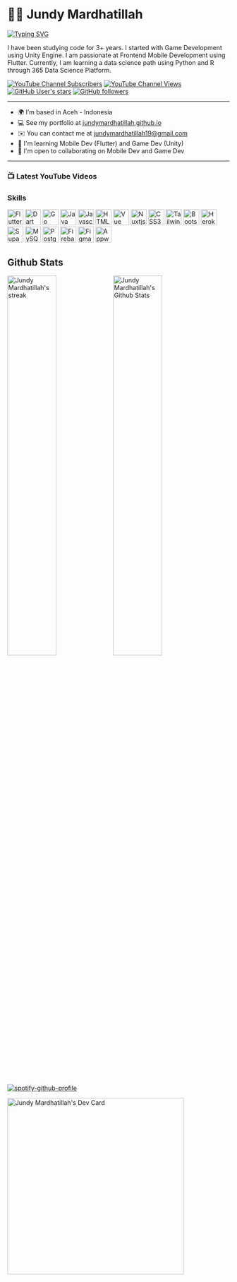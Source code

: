 <!-- Headers -->
# 🏄‍♂️ Jundy Mardhatillah
<p align="left">
  <!-- Typing SVG -->
  <a href="https://git.io/typing-svg"><img src="https://readme-typing-svg.demolab.com?font=Fira+Code&pause=1000&color=3AC5F7&width=435&lines=Full-stack+flutter+app+developer;3%2B+years+of+coding+experience;Always+learning+new+things" alt="Typing SVG" /></a>
</p>

<!-- About me -->
<p>I have been studying code for 3+ years. I started with Game Development using Unity Engine. I am passionate at Frontend Mobile Development using Flutter. Currently, I am learning a data science path using Python and R through 365 Data Science Platform.</p>

<!-- Social Badges Section -->
<p align="left">
  <a href="https://www.youtube.com/channel/UCFANvLeJ0GWm5pmJiHZA8vg?sub_confirmation=1">
    <img alt="YouTube Channel Subscribers" title="Youtube Subscribers" src="https://staging.shields.io/youtube/channel/subscribers/UCFANvLeJ0GWm5pmJiHZA8vg?logo=youtube&style=for-the-badge&color=0891b2&labelColor=1c1917"></a>

  <a href="https://www.youtube.com/channel/UCFANvLeJ0GWm5pmJiHZA8vg">
    <img alt="YouTube Channel Views" title="Youtube Views" src="https://staging.shields.io/youtube/channel/views/UCFANvLeJ0GWm5pmJiHZA8vg?logo=Youtube&style=for-the-badge&color=0891b2&labelColor=1c1917"></a> 

  <a href="https://github.com/JundyMardhatillah?tab=repositories&sort=stargazers">
    <img alt="GitHub User's stars" title="Total stars on Github" src="https://staging.shields.io/github/stars/jundymardhatillah?logo=Github&style=for-the-badge&color=0891b2&labelColor=1c1917"></a>

  <a href="https://github.com/JundyMardhatillah?tab=followers">
    <img alt="GitHub followers" title="Follow me on Github" src="https://staging.shields.io/github/followers/jundymardhatillah?logo=Github&style=for-the-badge&color=0891b2&labelColor=1c1917"></a>

<!-- Point -->
-----------------
* 🌍 I’m based in Aceh - Indonesia
* 💻 See my portfolio at [jundymardhatillah.github.io](https://jundymardhatillah.github.io/)
* ✉️ You can contact me at [jundymardhatillah19@gmail.com](mailto:jundymardhatillah19@gmail.com)
* 🧠 I'm learning Mobile Dev (Flutter) and Game Dev (Unity)
* 🤝 I'm open to collaborating on Mobile Dev and  Game Dev
-----------------

### 📺 Latest YouTube Videos
<!-- BEGIN YOUTUBE-CARDS -->
<!-- END YOUTUBE-CARDS -->

<!-- Skills Section -->
### Skills
<p align="left">
<a href="https://flutter.dev/" target="_blank" rel="noreferrer"><img src="https://raw.githubusercontent.com/danielcranney/readme-generator/main/public/icons/skills/flutter-colored.svg" width="36" height="36" alt="Flutter" /></a>
<a href="https://go.dev/doc/" target="_blank" rel="noreferrer"><img src="https://raw.githubusercontent.com/danielcranney/readme-generator/main/public/icons/skills/dart-colored.svg" width="36" height="36" alt="Dart" /></a>
<a href="https://go.dev/doc/" target="_blank" rel="noreferrer"><img src="https://raw.githubusercontent.com/danielcranney/readme-generator/main/public/icons/skills/go-colored.svg" width="36" height="36" alt="Go" /></a>
<a href="https://www.oracle.com/java/" target="_blank" rel="noreferrer"><img src="https://raw.githubusercontent.com/danielcranney/readme-generator/main/public/icons/skills/java-colored.svg" width="36" height="36" alt="Java" /></a>
<a href="https://developer.mozilla.org/en-US/docs/Web/JavaScript" target="_blank" rel="noreferrer"><img src="https://raw.githubusercontent.com/danielcranney/readme-generator/main/public/icons/skills/javascript-colored.svg" width="36" height="36" alt="Javascript" /></a>
<a href="https://developer.mozilla.org/en-US/docs/Glossary/HTML5" target="_blank" rel="noreferrer"><img src="https://raw.githubusercontent.com/danielcranney/readme-generator/main/public/icons/skills/html5-colored.svg" width="36" height="36" alt="HTML5" /></a>
<a href="https://vuejs.org/" target="_blank" rel="noreferrer"><img src="https://raw.githubusercontent.com/danielcranney/readme-generator/main/public/icons/skills/vuejs-colored.svg" width="36" height="36" alt="Vue" /></a>
<a href="https://nuxtjs.org/" target="_blank" rel="noreferrer"><img src="https://raw.githubusercontent.com/danielcranney/readme-generator/main/public/icons/skills/nuxtjs-colored.svg" width="36" height="36" alt="Nuxtjs" /></a>
<a href="https://www.w3.org/TR/CSS/#css" target="_blank" rel="noreferrer"><img src="https://raw.githubusercontent.com/danielcranney/readme-generator/main/public/icons/skills/css3-colored.svg" width="36" height="36" alt="CSS3" /></a>
<a href="https://tailwindcss.com/" target="_blank" rel="noreferrer"><img src="https://raw.githubusercontent.com/danielcranney/readme-generator/main/public/icons/skills/tailwindcss-colored.svg" width="36" height="36" alt="TailwindCSS" /></a>
<a href="https://getbootstrap.com/" target="_blank" rel="noreferrer"><img src="https://raw.githubusercontent.com/danielcranney/readme-generator/main/public/icons/skills/bootstrap-colored.svg" width="36" height="36" alt="Bootstrap" /></a>
<a href="https://www.heroku.com/" target="_blank" rel="noreferrer"><img src="https://raw.githubusercontent.com/danielcranney/readme-generator/main/public/icons/skills/heroku-colored.svg" width="36" height="36" alt="Heroku" /></a>
<a href="https://supabase.io/" target="_blank" rel="noreferrer"><img src="https://raw.githubusercontent.com/danielcranney/readme-generator/main/public/icons/skills/supabase-colored.svg" width="36" height="36" alt="Supabase" /></a>
<a href="https://www.mysql.com/" target="_blank" rel="noreferrer"><img src="https://raw.githubusercontent.com/danielcranney/readme-generator/main/public/icons/skills/mysql-colored.svg" width="36" height="36" alt="MySQL" /></a>
<a href="https://www.postgresql.org/" target="_blank" rel="noreferrer"><img src="https://raw.githubusercontent.com/danielcranney/readme-generator/main/public/icons/skills/postgresql-colored.svg" width="36" height="36" alt="PostgreSQL" /></a>
<a href="https://firebase.google.com/" target="_blank" rel="noreferrer"><img src="https://raw.githubusercontent.com/danielcranney/readme-generator/main/public/icons/skills/firebase-colored.svg" width="36" height="36" alt="Firebase" /></a>
<a href="https://www.figma.com/" target="_blank" rel="noreferrer"><img src="https://raw.githubusercontent.com/danielcranney/readme-generator/main/public/icons/skills/figma-colored.svg" width="36" height="36" alt="Figma" /></a>
<a href="https://appwrite.io/" target="_blank" rel="noreferrer"><img src="https://raw.githubusercontent.com/danielcranney/readme-generator/main/public/icons/skills/appwrite-colored.svg" width="36" height="36" alt="Appwrite" /></a>
</p>

<!-- Github Stats -->
## Github Stats
<a href="https://github.com/JundyMardhatillah/github-readme-streak-stats"><img align="left" width="47%" title="🔥 Get streak stats for your profile at git.io/streak-stats" alt="Jundy Mardhatillah's streak" src="https://github-readme-streak-stats.herokuapp.com/?user=JundyMardhatillah&theme=black-ice&hide-border=true&stroke=0000&background=060A0CD0"/></a>

<a href="https://github.com/JundyMardhatillah/github-readme-stats"><img align="left" width="47%" alt="Jundy Mardhatillah's Github Stats" src="https://github-readme-stats.vercel.app/api?username=JundyMardhatillah&show_icons=true&count_private=true&theme=radical&hide-border=true&bg_color=0D1117"/></a>

[![spotify-github-profile](https://spotify-github-profile.vercel.app/api/view?uid=jundymardhatillah&cover_image=true&theme=default&show_offline=false&background_color=171e21&bar_color=499265)](https://open.spotify.com/track/5enxwA8aAbwZbf5qCHORXi?si=9318c4808f7b45a7)

<a href="https://app.daily.dev/Jundy"><img src="https://api.daily.dev/devcards/5c52e779b3e643aca9068706a35f89d2.png?r=zoz" width="400" alt="Jundy Mardhatillah's Dev Card"/></a>
